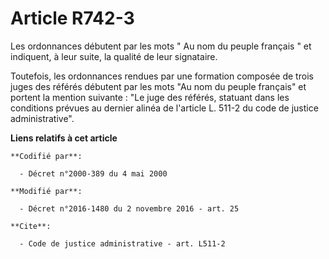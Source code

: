 # Article R742-3

Les ordonnances débutent par les mots " Au nom du peuple français " et indiquent, à leur suite, la qualité de leur
signataire.

Toutefois, les ordonnances rendues par une formation composée de trois juges des référés débutent par les mots "Au nom du
peuple français" et portent la mention suivante : "Le juge des référés, statuant dans les conditions prévues au dernier
alinéa de l'article L. 511-2 du code de justice administrative".

**Liens relatifs à cet article**

	**Codifié par**:

	  - Décret n°2000-389 du 4 mai 2000

	**Modifié par**:

	  - Décret n°2016-1480 du 2 novembre 2016 - art. 25

	**Cite**:

	  - Code de justice administrative - art. L511-2
